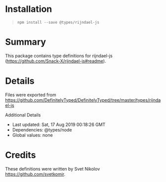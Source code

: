 # Installation
> `npm install --save @types/rijndael-js`

# Summary
This package contains type definitions for rijndael-js (https://github.com/Snack-X/rijndael-js#readme).

# Details
Files were exported from https://github.com/DefinitelyTyped/DefinitelyTyped/tree/master/types/rijndael-js

Additional Details
 * Last updated: Sat, 17 Aug 2019 00:18:26 GMT
 * Dependencies: @types/node
 * Global values: none

# Credits
These definitions were written by Svet Nikolov <https://github.com/svetkomir>.
